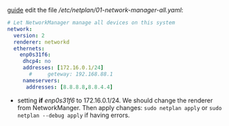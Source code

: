 [guide](https://linuxconfig.org/how-to-configure-static-ip-address-on-ubuntu-18-10-cosmic-cuttlefish-linux)
edit the file */etc/netplan/01-network-manager-all.yaml*:
```yaml
# Let NetworkManager manage all devices on this system
network:
  version: 2
  renderer: networkd
  ethernets:
    enp0s31f6:
     dhcp4: no
     addresses: [172.16.0.1/24]
       #     geteway: 192.168.88.1
     nameservers:
      addresses: [8.8.8.8,8.8.4.4]
```
- setting **if** *enp0s31f6* to 172.16.0.1/24. We should change the renderer from NetworkManger.
Then apply changes:   `sudo netplan apply` or `sudo netplan --debug apply` if having errors.